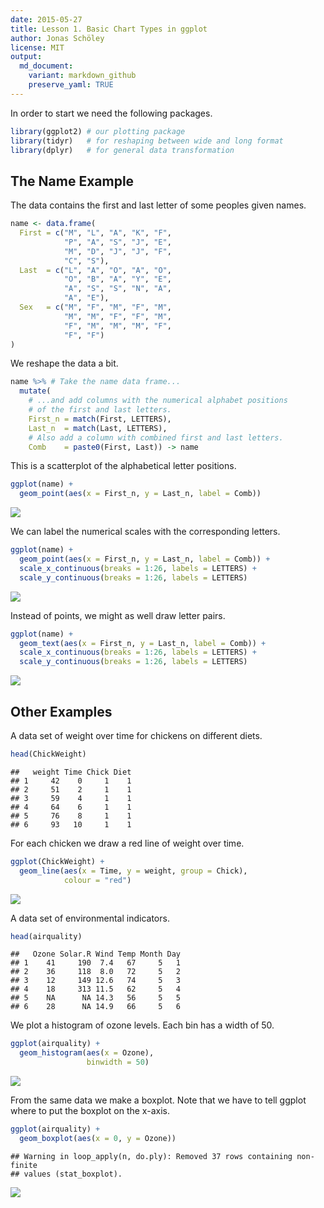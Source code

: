 ```yaml
---
date: 2015-05-27
title: Lesson 1. Basic Chart Types in ggplot
author: Jonas Schöley
license: MIT
output:
  md_document:
    variant: markdown_github
    preserve_yaml: TRUE
---
```


In order to start we need the following packages.

``` r
library(ggplot2) # our plotting package
library(tidyr)   # for reshaping between wide and long format
library(dplyr)   # for general data transformation
```

The Name Example
----------------

The data contains the first and last letter of some peoples given names.

``` r
name <- data.frame(
  First = c("M", "L", "A", "K", "F",
            "P", "A", "S", "J", "E",
            "M", "D", "J", "J", "F",
            "C", "S"),
  Last  = c("L", "A", "O", "A", "O",
            "O", "B", "A", "Y", "E",
            "A", "S", "S", "N", "A",
            "A", "E"),
  Sex   = c("M", "F", "M", "F", "M",
            "M", "M", "F", "F", "M",
            "F", "M", "M", "M", "F",
            "F", "F")
)
```

We reshape the data a bit.

``` r
name %>% # Take the name data frame...
  mutate(
    # ...and add columns with the numerical alphabet positions
    # of the first and last letters.
    First_n = match(First, LETTERS),
    Last_n  = match(Last, LETTERS),
    # Also add a column with combined first and last letters.
    Comb    = paste0(First, Last)) -> name
```

This is a scatterplot of the alphabetical letter positions.

``` r
ggplot(name) +
  geom_point(aes(x = First_n, y = Last_n, label = Comb))
```

![](README_files/figure-markdown_github/unnamed-chunk-4-1.png)

We can label the numerical scales with the corresponding letters.

``` r
ggplot(name) +
  geom_point(aes(x = First_n, y = Last_n, label = Comb)) +
  scale_x_continuous(breaks = 1:26, labels = LETTERS) +
  scale_y_continuous(breaks = 1:26, labels = LETTERS)
```

![](README_files/figure-markdown_github/unnamed-chunk-5-1.png)

Instead of points, we might as well draw letter pairs.

``` r
ggplot(name) +
  geom_text(aes(x = First_n, y = Last_n, label = Comb)) +
  scale_x_continuous(breaks = 1:26, labels = LETTERS) +
  scale_y_continuous(breaks = 1:26, labels = LETTERS)
```

![](README_files/figure-markdown_github/unnamed-chunk-6-1.png)

Other Examples
--------------

A data set of weight over time for chickens on different diets.

``` r
head(ChickWeight)
```

    ##   weight Time Chick Diet
    ## 1     42    0     1    1
    ## 2     51    2     1    1
    ## 3     59    4     1    1
    ## 4     64    6     1    1
    ## 5     76    8     1    1
    ## 6     93   10     1    1

For each chicken we draw a red line of weight over time.

``` r
ggplot(ChickWeight) +
  geom_line(aes(x = Time, y = weight, group = Chick),
            colour = "red")
```

![](README_files/figure-markdown_github/unnamed-chunk-8-1.png)

A data set of environmental indicators.

``` r
head(airquality)
```

    ##   Ozone Solar.R Wind Temp Month Day
    ## 1    41     190  7.4   67     5   1
    ## 2    36     118  8.0   72     5   2
    ## 3    12     149 12.6   74     5   3
    ## 4    18     313 11.5   62     5   4
    ## 5    NA      NA 14.3   56     5   5
    ## 6    28      NA 14.9   66     5   6

We plot a histogram of ozone levels. Each bin has a width of 50.

``` r
ggplot(airquality) +
  geom_histogram(aes(x = Ozone),
                 binwidth = 50)
```

![](README_files/figure-markdown_github/unnamed-chunk-10-1.png)

From the same data we make a boxplot. Note that we have to tell ggplot where to put the boxplot on the x-axis.

``` r
ggplot(airquality) +
  geom_boxplot(aes(x = 0, y = Ozone))
```

    ## Warning in loop_apply(n, do.ply): Removed 37 rows containing non-finite
    ## values (stat_boxplot).

![](README_files/figure-markdown_github/unnamed-chunk-11-1.png)
